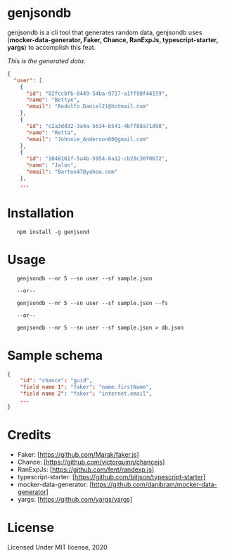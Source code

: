# genjsondb

genjsondb is a cli tool that generates random data, genjsondb uses (**mocker-data-generator, Faker, Chance, 
RanExpJs, typescript-starter, yargs**) to accomplish this feat.

_This is the generated data._

```json
{
  "user": [
    {
      "id": "82fccbfb-8449-54ba-9717-a1ff98f44159",
      "name": "Bettye",
      "email": "Rodolfo.Daniel21@hotmail.com"
    },
    {
      "id": "c2a3dd32-3a4a-5634-b541-4bff88a71d98",
      "name": "Retta",
      "email": "Johnnie_Anderson80@gmail.com"
    },
    {
      "id": "1048161f-5a4b-5954-8a12-cb20c30f0672",
      "name": "Jalon",
      "email": "Barton47@yahoo.com"
    },  
    ...
```

# Installation

```
   npm install -g genjsond
```

# Usage

```
   genjsondb --nr 5 --sn user --sf sample.json

   --or--

   genjsondb --nr 5 --sn user --sf sample.json --fs

   --or--

   genjsondb --nr 5 --sn user --sf sample.json > db.json
```

# Sample schema

```json
{
    "id": "chance": "guid",
    "field name 1": "faker": "name.firstName",
    "field name 2": "faker": "internet.email",
    ...
}
```

# Credits

* Faker: [https://github.com/Marak/faker.js]
* Chance: [https://github.com/victorquinn/chancejs]
* RanExpJs: [https://github.com/fent/randexp.js]
* typescript-starter: [https://github.com/bitjson/typescript-starter]
* mocker-data-generator: [https://github.com/danibram/mocker-data-generator]
* yargs: [https://github.com/yargs/yargs]

# License

Licensed Under MIT license, 2020
